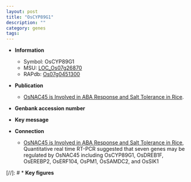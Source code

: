 ```yaml
---
layout: post
title: "OsCYP89G1"
description: ""
category: genes
tags: 
---
```


* **Information**  
    + Symbol: OsCYP89G1  
    + MSU: [LOC_Os07g26870](http://rice.plantbiology.msu.edu/cgi-bin/ORF_infopage.cgi?orf=LOC_Os07g26870)  
    + RAPdb: [Os07g0451300](http://rapdb.dna.affrc.go.jp/viewer/gbrowse_details/irgsp1?name=Os07g0451300)  

* **Publication**  
    + [OsNAC45 is Involved in ABA Response and Salt Tolerance in Rice](N+Y).

* **Genbank accession number**  

* **Key message**  

* **Connection**  
    + [OsNAC45 is Involved in ABA Response and Salt Tolerance in Rice](http://www.ncbi.nlm.nih.gov/pubmed?term=OsNAC45+is+Involved+in+ABA+Response+and+Salt+Tolerance+in+Rice%5BTitle%5D), Quantitative real time RT-PCR suggested that seven genes may be regulated by OsNAC45 including OsCYP89G1, OsDREB1F, OsEREBP2, OsERF104, OsPM1, OsSAMDC2, and OsSIK1

[//]: # * **Key figures**  


